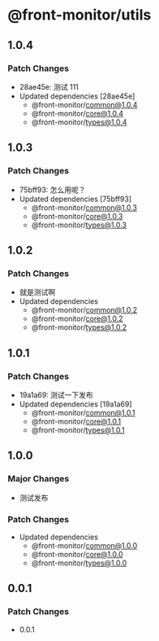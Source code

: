 # @front-monitor/utils

## 1.0.4

### Patch Changes

- 28ae45e: 测试 111
- Updated dependencies [28ae45e]
  - @front-monitor/common@1.0.4
  - @front-monitor/core@1.0.4
  - @front-monitor/types@1.0.4

## 1.0.3

### Patch Changes

- 75bff93: 怎么用呢？
- Updated dependencies [75bff93]
  - @front-monitor/common@1.0.3
  - @front-monitor/core@1.0.3
  - @front-monitor/types@1.0.3

## 1.0.2

### Patch Changes

- 就是测试啊
- Updated dependencies
  - @front-monitor/common@1.0.2
  - @front-monitor/core@1.0.2
  - @front-monitor/types@1.0.2

## 1.0.1

### Patch Changes

- 19a1a69: 测试一下发布
- Updated dependencies [19a1a69]
  - @front-monitor/common@1.0.1
  - @front-monitor/core@1.0.1
  - @front-monitor/types@1.0.1

## 1.0.0

### Major Changes

- 测试发布

### Patch Changes

- Updated dependencies
  - @front-monitor/common@1.0.0
  - @front-monitor/core@1.0.0
  - @front-monitor/types@1.0.0

## 0.0.1

### Patch Changes

- 0.0.1

